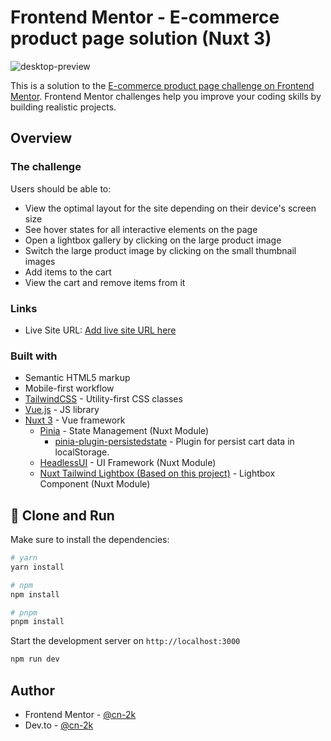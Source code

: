  # Frontend Mentor - E-commerce product page solution (Nuxt 3)

![desktop-preview](https://github.com/cn-2k/nuxt-tailwind-lightbox/assets/59366705/ba6019fd-cfd6-43e2-b6bd-421426c63b7f)

This is a solution to the [E-commerce product page challenge on Frontend Mentor](https://www.frontendmentor.io/challenges/ecommerce-product-page-UPsZ9MJp6). Frontend Mentor challenges help you improve your coding skills by building realistic projects.

## Overview

### The challenge

Users should be able to:

- View the optimal layout for the site depending on their device's screen size
- See hover states for all interactive elements on the page
- Open a lightbox gallery by clicking on the large product image
- Switch the large product image by clicking on the small thumbnail images
- Add items to the cart
- View the cart and remove items from it

### Links

- Live Site URL: [Add live site URL here](https://1-frontend-mentor-challenge-nuxt.vercel.app/)

### Built with

- Semantic HTML5 markup
- Mobile-first workflow
- [TailwindCSS](https://tailwindcss.com/) - Utility-first CSS classes
- [Vue.js](https://vuejs.org/) - JS library
- [Nuxt 3](https://nuxt.com/) - Vue framework
  - [Pinia](https://pinia.vuejs.org/) - State Management (Nuxt Module)
      - [pinia-plugin-persistedstate](https://github.com/prazdevs/pinia-plugin-persistedstate) - Plugin for persist cart data in localStorage.
  - [HeadlessUI](https://headlessui.com/) - UI Framework (Nuxt Module)
  - [Nuxt Tailwind Lightbox (Based on this project)](https://www.npmjs.com/package/nuxt-tailwind-lightbox) - Lightbox Component (Nuxt Module)


## 🔧 Clone and Run

Make sure to install the dependencies:

```bash
# yarn
yarn install

# npm
npm install

# pnpm
pnpm install
```

Start the development server on `http://localhost:3000`

```bash
npm run dev
```

## Author

- Frontend Mentor - [@cn-2k](https://www.frontendmentor.io/profile/caio-2k)
- Dev.to - [@cn-2k](https://dev.to/cn-2k)
